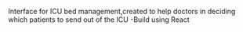 Interface for ICU bed management,created to help doctors in deciding which patients to send out of the ICU
-Build using React
